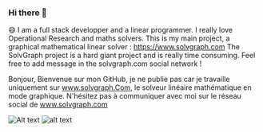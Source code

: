 ### Hi there 👋

😄  I am a full stack developper and a linear programmer.
I really love Operational Research and maths solvers.
This is my main project, a graphical mathematical linear solver :
https://www.solvgraph.com
The SolvGraph project is a hard giant project and is really time consuming.
Feel free to add message in the solvgraph.com social network !

Bonjour, Bienvenue sur mon GitHub, je ne publie pas car je travaille uniquement sur www.solvgraph.Com,
le solveur linéaire mathématique en mode graphique. N'hésitez pas à communiquer avec moi sur le réseau social de www.solvgraph.com

![Alt text](http://www.solvgraph.com/static/img/output-onlinepngtools.213abb5a.png)
![alt text](http://www.solvgraph.com/static/img/output-onlinepngtools.213abb5a.png)
